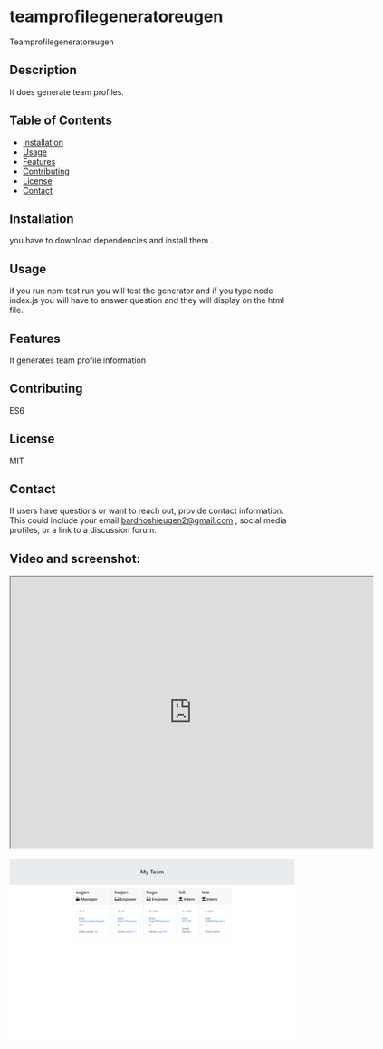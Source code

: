 # teamprofilegeneratoreugen

Teamprofilegeneratoreugen

## Description
It does generate team profiles.
## Table of Contents
- [Installation](#installation)
- [Usage](#usage)
- [Features](#features)
- [Contributing](#contributing)
- [License](#license)
- [Contact](#contact)

## Installation
you have to download dependencies and install them .
## Usage
if you run npm test run you will test the generator and if you type node index.js you will have to answer question and they will display on the html file.

## Features
It generates team profile information
## Contributing
ES6 

## License
MIT

## Contact
If users have questions or want to reach out, provide contact information. This could include your email:bardhoshieugen2@gmail.com , social media profiles, or a link to a discussion forum.

## Video and screenshot:
<iframe src="https://drive.google.com/file/d/1o_9hxUHjurn0Afb2prReBD6oozBBLRvE/preview" width="640" height="480"></iframe>

![alt text](<127.0.0.1_5500_starter_output_team.html (4).png>)










